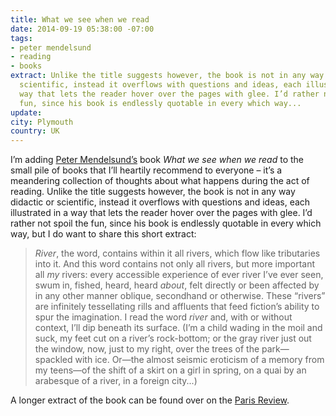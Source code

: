 ```yaml
---
title: What we see when we read
date: 2014-09-19 05:38:00 -07:00
tags:
- peter mendelsund
- reading
- books
extract: Unlike the title suggests however, the book is not in any way didactic or
  scientific, instead it overflows with questions and ideas, each illustrated in a
  way that lets the reader hover over the pages with glee. I’d rather not spoil the
  fun, since his book is endlessly quotable in every which way...
update:
city: Plymouth
country: UK
---
```


I’m adding [Peter Mendelsund’s](https://twitter.com/mendelsund) book *What we see when we read* to the small pile of books that I’ll heartily recommend to everyone – it’s a meandering collection of thoughts about what happens during the act of reading. Unlike the title suggests however, the book is not in any way didactic or scientific, instead it overflows with questions and ideas, each illustrated in a way that lets the reader hover over the pages with glee. I’d rather not spoil the fun, since his book is endlessly quotable in every which way, but I do want to share this short extract:

> *River*, the word, contains within it all rivers, which flow like tributaries into it. And this word contains not only all rivers, but more important all *my* rivers: every accessible experience of ever river I’ve ever seen, swum in, fished, heard, heard *about*, felt directly or been affected by in any other manner oblique, secondhand or otherwise. These “rivers” are infinitely tessellating rills and affluents that feed fiction’s ability to spur the imagination. I read the word *river* and, with or without context, I’ll dip beneath its surface. (I’m a child wading in the moil and suck, my feet cut on a river’s rock-bottom; or the gray river just out the window, now, just to my right, over the trees of the park—spackled with ice. Or—the almost seismic eroticism of a memory from my teens—of the shift of a skirt on a girl in spring, on a quai by an arabesque of a river, in a foreign city...)

A longer extract of the book can be found over on the [Paris Review](http://www.theparisreview.org/blog/2014/08/14/what-we-see-when-we-read/).
